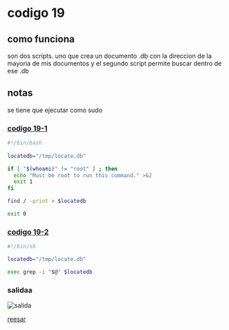 # codigo 19
## como funciona
son dos scripts. uno que crea un documento .db con la direccion de la mayoria de mis documentos
y el segundo script permite buscar dentro de ese .db

## notas
se tiene que ejecutar como sudo

### [codigo 19-1](Recipes/19-1mklobatedb.sh)

```bash
#!/bin/bash
  
locatedb="/tmp/locate.db"

if [ "$(whoami)" != "root" ] ; then
  echo "Must be root to run this command." >&2
  exit 1
fi

find / -print > $locatedb

exit 0
```

### [codigo 19-2](Recipes/19-2locate.sh)

```bash
#!/bin/sh

locatedb="/tmp/locate.db"

exec grep -i "$@" $locatedb
```
### salidaa 
![salida](Salidas/19.png)

[reesar](README.md)
